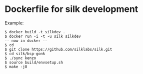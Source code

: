 # Dockerfile for silk development

Example:
```
$ docker build -t silkdev .
$ docker run -i -t -u silk silkdev
-- now in docker --
$ cd
$ git clone https://github.com/silklabs/silk.git
$ cd silk/bsp-gonk
$ ./sync kenzo
$ source build/envsetup.sh
$ make -j8
```
